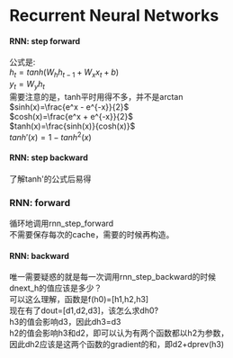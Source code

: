 # Recurrent Neural Networks

#### RNN: step forward
公式是:  
$h_t=tanh(W_hh_{t-1}+W_xx_t+b)$  
$y_t=W_yh_t$  
需要注意的是，tanh平时用得不多，并不是arctan  
$sinh(x)=\frac{e^x - e^{-x}}{2}$  
$cosh(x)=\frac{e^x + e^{-x}}{2}$  
$tanh(x)=\frac{sinh(x)}{cosh(x)}$  
$tanh'(x)=1-tanh^2(x)$  

#### RNN: step backward
了解tanh'的公式后易得  

### RNN: forward
循环地调用rnn_step_forward  
不需要保存每次的cache，需要的时候再构造。  

#### RNN: backward
唯一需要疑惑的就是每一次调用rnn_step_backward的时候  
dnext_h的值应该是多少？  
可以这么理解，函数是f(h0)=[h1,h2,h3]  
现在有了dout=[d1,d2,d3]，该怎么求dh0?  
h3的值会影响d3，因此dh3=d3  
h2的值会影响h3和d2，即可以认为有两个函数都以h2为参数，  
因此dh2应该是这两个函数的gradient的和，即d2+dprev(h3)  
